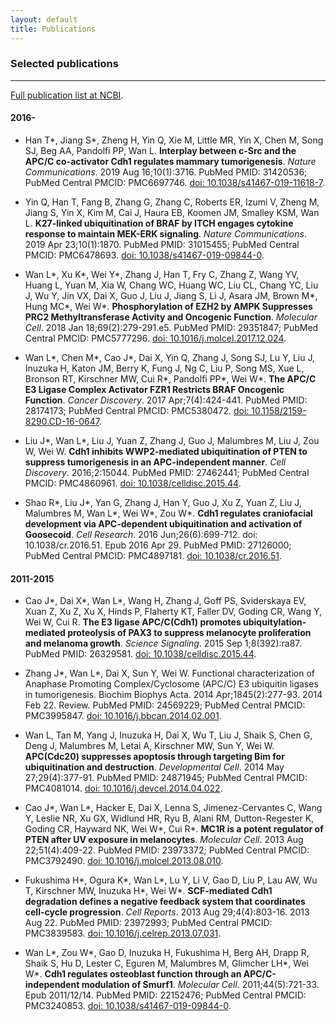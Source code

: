 ```yaml
---
layout: default
title: Publications
---
```


###  Selected publications
* * *
[Full publication list at NCBI](https://www.ncbi.nlm.nih.gov/myncbi/14oug0lc3t/bibliography/public/).

#### 2016-
- Han T\*, Jiang S\*, Zheng H, Yin Q, Xie M, Little MR, Yin X, Chen M, Song SJ, Beg AA, Pandolfi PP, Wan L. **Interplay between c-Src and the APC/C co-activator Cdh1 regulates mammary tumorigenesis**. _Nature Communications_. 2019 Aug 16;10(1):3716. PubMed PMID: 31420536; PubMed Central PMCID: PMC6697746. [doi: 10.1038/s41467-019-11618-7](https://doi.org/10.1038/s41467-019-11618-7).

-	Yin Q, Han T, Fang B, Zhang G, Zhang C, Roberts ER, Izumi V, Zheng M, Jiang S, Yin X, Kim M, Cai J, Haura EB, Koomen JM, Smalley KSM, Wan L. **K27-linked ubiquitination of BRAF by ITCH engages cytokine response to maintain MEK-ERK signaling**. _Nature Communications_. 2019 Apr 23;10(1):1870. PubMed PMID: 31015455; PubMed Central PMCID: PMC6478693. [doi: 10.1038/s41467-019-09844-0](https://doi.org/10.1038/s41467-019-09844-0).

-	Wan L\*, Xu K\*, Wei Y\*, Zhang J, Han T, Fry C, Zhang Z, Wang YV, Huang L, Yuan M, Xia W, Chang WC, Huang WC, Liu CL, Chang YC, Liu J, Wu Y, Jin VX, Dai X, Guo J, Liu J, Jiang S, Li J, Asara JM, Brown M\*, Hung MC\*, Wei W\*. **Phosphorylation of EZH2 by AMPK Suppresses PRC2 Methyltransferase Activity and Oncogenic Function**. _Molecular Cell_. 2018 Jan 18;69(2):279-291.e5. PubMed PMID: 29351847; PubMed Central PMCID: PMC5777296. [doi: 10.1016/j.molcel.2017.12.024](https://doi.org/10.1016/j.molcel.2017.12.024).

- Wan L\*, Chen M\*, Cao J\*, Dai X, Yin Q, Zhang J, Song SJ, Lu Y, Liu J, Inuzuka H, Katon JM, Berry K, Fung J, Ng C, Liu P, Song MS, Xue L, Bronson RT, Kirschner MW, Cui R\*, Pandolfi PP\*, Wei W\*. **The APC/C E3 Ligase Complex Activator FZR1 Restricts BRAF Oncogenic Function**. _Cancer Discovery_. 2017 Apr;7(4):424-441. PubMed PMID: 28174173; PubMed Central PMCID: PMC5380472. [doi: 10.1158/2159-8290.CD-16-0647](https://doi.org/10.1158/2159-8290.CD-16-0647).

- Liu J\*, Wan L\*, Liu J, Yuan Z, Zhang J, Guo J, Malumbres M, Liu J, Zou W, Wei W. **Cdh1 inhibits WWP2-mediated ubiquitination of PTEN to suppress tumorigenesis in an APC-independent manner**. _Cell Discovery_. 2016;2:15044. PubMed PMID: 27462441; PubMed Central PMCID: PMC4860961. [doi: 10.1038/celldisc.2015.44](https://doi.org/10.1038/celldisc.2015.44).

- Shao R\*, Liu J\*, Yan G, Zhang J, Han Y, Guo J, Xu Z, Yuan Z, Liu J, Malumbres M, Wan L\*, Wei W\*, Zou W\*. **Cdh1 regulates craniofacial development via APC-dependent ubiquitination and activation of Goosecoid**. _Cell Research_. 2016 Jun;26(6):699-712. doi: 10.1038/cr.2016.51. Epub 2016 Apr 29. PubMed PMID: 27126000; PubMed Central PMCID: PMC4897181. [doi: 10.1038/cr.2016.51](https://doi.org/10.1038/cr.2016.51).

#### 2011-2015

- Cao J\*, Dai X\*, Wan L\*, Wang H, Zhang J, Goff PS, Sviderskaya EV, Xuan Z, Xu Z, Xu X, Hinds P, Flaherty KT, Faller DV, Goding CR, Wang Y, Wei W, Cui R. **The E3 ligase APC/C(Cdh1) promotes ubiquitylation-mediated proteolysis of PAX3 to suppress melanocyte proliferation and melanoma growth**. _Science Signaling_. 2015 Sep 1;8(392):ra87. PubMed PMID: 26329581. [doi: 10.1038/celldisc.2015.44](https://doi.org/10.1038/celldisc.2015.44).

- Zhang J\*, Wan L\*, Dai X, Sun Y, Wei W. Functional characterization of Anaphase Promoting Complex/Cyclosome (APC/C) E3 ubiquitin ligases in tumorigenesis. Biochim Biophys Acta. 2014 Apr;1845(2):277-93. 2014 Feb 22. Review. PubMed PMID: 24569229; PubMed Central PMCID: PMC3995847. [doi: 10.1016/j.bbcan.2014.02.001](https://doi.org/10.1016/j.bbcan.2014.02.001).

-	Wan L, Tan M, Yang J, Inuzuka H, Dai X, Wu T, Liu J, Shaik S, Chen G, Deng J, Malumbres M, Letai A, Kirschner MW, Sun Y, Wei W. **APC(Cdc20) suppresses apoptosis through targeting Bim for ubiquitination and destruction**. _Developmental Cell_. 2014 May 27;29(4):377-91. PubMed PMID: 24871945; PubMed Central PMCID: PMC4081014. [doi: 10.1016/j.devcel.2014.04.022](https://doi.org/10.1016/j.devcel.2014.04.022).

-	Cao J\*, Wan L\*, Hacker E, Dai X, Lenna S, Jimenez-Cervantes C, Wang Y, Leslie NR, Xu GX, Widlund HR, Ryu B, Alani RM, Dutton-Regester K, Goding CR, Hayward NK, Wei W\*, Cui R\*. **MC1R is a potent regulator of PTEN after UV exposure in melanocytes**. _Molecular Cell_. 2013 Aug 22;51(4):409-22. PubMed PMID: 23973372; PubMed Central PMCID: PMC3792490. [doi: 10.1016/j.molcel.2013.08.010](https://doi.org/10.1016/j.molcel.2013.08.010).

- Fukushima H\*, Ogura K\*, Wan L\*, Lu Y, Li V, Gao D, Liu P, Lau AW, Wu T, Kirschner MW, Inuzuka H\*, Wei W\*. **SCF-mediated Cdh1 degradation defines a negative feedback system that coordinates cell-cycle progression**. _Cell Reports_. 2013 Aug 29;4(4):803-16. 2013 Aug 22. PubMed PMID: 23972993; PubMed Central PMCID: PMC3839583. [doi: 10.1016/j.celrep.2013.07.031](https://doi.org/10.1016/j.celrep.2013.07.031).

- Wan L\*, Zou W\*, Gao D, Inuzuka H, Fukushima H, Berg AH, Drapp R, Shaik S, Hu D, Lester C, Eguren M, Malumbres M, Glimcher LH\*, Wei W\*. **Cdh1 regulates osteoblast function through an APC/C-independent modulation of Smurf1**. _Molecular Cell_. 2011;44(5):721-33. Epub 2011/12/14. PubMed PMID: 22152476; PubMed Central PMCID: PMC3240853. [doi: 10.1038/s41467-019-09844-0](https://doi.org/10.1038/s41467-019-09844-0).

